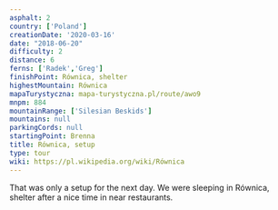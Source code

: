 ```yaml
---
asphalt: 2
country: ['Poland']
creationDate: '2020-03-16'
date: "2018-06-20"
difficulty: 2
distance: 6
ferns: ['Radek','Greg']
finishPoint: Równica, shelter
highestMountain: Równica
mapaTurystyczna: mapa-turystyczna.pl/route/awo9
mnpm: 884
mountainRange: ['Silesian Beskids']
mountains: null
parkingCords: null
startingPoint: Brenna
title: Równica, setup
type: tour
wiki: https://pl.wikipedia.org/wiki/Równica
---
```


That was only a setup for the next day. We were sleeping in Równica, shelter after a nice time in near restaurants.
